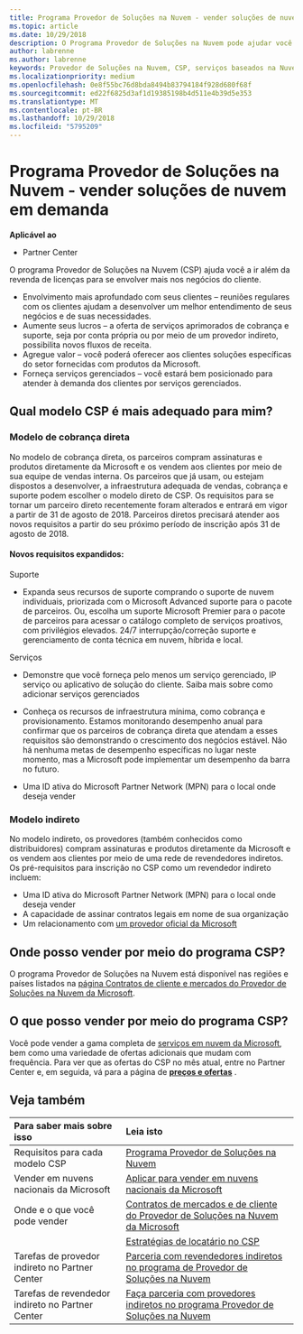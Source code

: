 ```yaml
---
title: Programa Provedor de Soluções na Nuvem - vender soluções de nuvem em demanda | Partner Center
ms.topic: article
ms.date: 10/29/2018
description: O Programa Provedor de Soluções na Nuvem pode ajudar você a expandir seus negócios com novos clientes e novos conhecimentos.
author: labrenne
ms.author: labrenne
keywords: Provedor de Soluções na Nuvem, CSP, serviços baseados na Nuvem, Azure, Office 365, Dynamics, parceiro CSP, vender no CSP, parceiro direto, parceiro CSP direto, revendedor CSP indireto, CSP direto, CSP indireto, modelo direto, modelo indireto, revendedor indireto, provedor indireto, provedor, distribuidor, programa provedor de soluções na nuvem
ms.localizationpriority: medium
ms.openlocfilehash: 0e8f55bc76d8bda8494b83794184f928d680f68f
ms.sourcegitcommit: ed22f6825d3af1d19385198b4d511e4b39d5e353
ms.translationtype: MT
ms.contentlocale: pt-BR
ms.lasthandoff: 10/29/2018
ms.locfileid: "5795209"
---
```

# <a name="cloud-solution-provider-program---selling-in-demand-cloud-solutions"></a>Programa Provedor de Soluções na Nuvem - vender soluções de nuvem em demanda 

**Aplicável ao**

-  Partner Center

O programa Provedor de Soluções na Nuvem (CSP) ajuda você a ir além da revenda de licenças para se envolver mais nos negócios do cliente.
 
- Envolvimento mais aprofundado com seus clientes – reuniões regulares com os clientes ajudam a desenvolver um melhor entendimento de seus negócios e de suas necessidades.
- Aumente seus lucros – a oferta de serviços aprimorados de cobrança e suporte, seja por conta própria ou por meio de um provedor indireto, possibilita novos fluxos de receita.  
- Agregue valor – você poderá oferecer aos clientes soluções específicas do setor fornecidas com produtos da Microsoft.
- Forneça serviços gerenciados – você estará bem posicionado para atender à demanda dos clientes por serviços gerenciados. 

## <a name="which-csp-model-is-best-for-me"></a>Qual modelo CSP é mais adequado para mim?

### <a name="direct-bill-model"></a>Modelo de cobrança direta

 No modelo de cobrança direta, os parceiros compram assinaturas e produtos diretamente da Microsoft e os vendem aos clientes por meio de sua equipe de vendas interna. Os parceiros que já usam, ou estejam dispostos a desenvolver, a infraestrutura adequada de vendas, cobrança e suporte podem escolher o modelo direto de CSP. Os requisitos para se tornar um parceiro direto recentemente foram alterados e entrará em vigor a partir de 31 de agosto de 2018. Parceiros diretos precisará atender aos novos requisitos a partir do seu próximo período de inscrição após 31 de agosto de 2018.


#### <a name="new-expanded-requirements"></a>Novos requisitos expandidos:

Suporte
- Expanda seus recursos de suporte comprando o suporte de nuvem individuais, priorizada com o Microsoft Advanced suporte para o pacote de parceiros. Ou, escolha um suporte Microsoft Premier para o pacote de parceiros para acessar o catálogo completo de serviços proativos, com privilégios elevados. 24/7 interrupção/correção suporte e gerenciamento de conta técnica em nuvem, híbrida e local. 

Serviços

- Demonstre que você forneça pelo menos um serviço gerenciado, IP serviço ou aplicativo de solução do cliente. Saiba mais sobre como adicionar serviços gerenciados

- Conheça os recursos de infraestrutura mínima, como cobrança e provisionamento.
Estamos monitorando desempenho anual para confirmar que os parceiros de cobrança direta que atendam a esses requisitos são demonstrando o crescimento dos negócios estável. Não há nenhuma metas de desempenho específicas no lugar neste momento, mas a Microsoft pode implementar um desempenho da barra no futuro. 

- Uma ID ativa do Microsoft Partner Network (MPN) para o local onde deseja vender


### <a name="indirect-model"></a>Modelo indireto

No modelo indireto, os provedores (também conhecidos como distribuidores) compram assinaturas e produtos diretamente da Microsoft e os vendem aos clientes por meio de uma rede de revendedores indiretos. Os pré-requisitos para inscrição no CSP como um revendedor indireto incluem:

- Uma ID ativa do Microsoft Partner Network (MPN) para o local onde deseja vender
- A capacidade de assinar contratos legais em nome de sua organização
- Um relacionamento com [um provedor oficial da Microsoft](https://partnercenter.microsoft.com/partner/find-a-provider)


## <a name="where-can-i-sell-through-the-csp-program"></a>Onde posso vender por meio do programa CSP?

O programa Provedor de Soluções na Nuvem está disponível nas regiões e países listados na [página Contratos de cliente e mercados do Provedor de Soluções na Nuvem da Microsoft](agreements.md).  

## <a name="what-can-i-sell-through-the-csp-program"></a>O que posso vender por meio do programa CSP?

Você pode vender a gama completa de [serviços em nuvem da Microsoft](https://partner.microsoft.com/cloud-solution-provider/products-and-services), bem como uma variedade de ofertas adicionais que mudam com frequência. Para ver que as ofertas do CSP no mês atual, entre no Partner Center e, em seguida, vá para a página de [**preços e ofertas**](https://partnercenter.microsoft.com/pcv/sales) .

## <a name="see-also"></a>Veja também 


|**Para saber mais sobre isso**   |**Leia isto**   |
|:---------------------------|:--------------------|
|Requisitos para cada modelo CSP   | [Programa Provedor de Soluções na Nuvem](https://partnercenter.microsoft.com/partner/cloud-solution-provider)|
|Vender em nuvens nacionais da Microsoft   | [Aplicar para vender em nuvens nacionais da Microsoft](csp-national-clouds-overview.md)|
|Onde e o que você pode vender   |[Contratos de mercados e de cliente do Provedor de Soluções na Nuvem da Microsoft](agreements.md)|
|  | [Estratégias de locatário no CSP](regional-authorization-overview.md)
|Tarefas de provedor indireto no Partner Center  |[Parceria com revendedores indiretos no programa de Provedor de Soluções na Nuvem](indirect-provider-tasks-in-partner-center.md)|
|Tarefas de revendedor indireto no Partner Center   |[Faça parceria com provedores indiretos no programa Provedor de Soluções na Nuvem](indirect-reseller-tasks-in-partner-center.md)|
